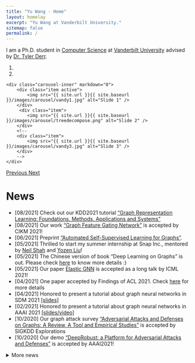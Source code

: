 ```yaml
---
title: "Yu Wang - Home"
layout: homelay
excerpt: "Yu Wang at Vanderbilt University."
sitemap: false
permalink: /
---
```



I am a Ph.D. student in [Computer Science](https://engineering.vanderbilt.edu/eecs/) at [Vanderbilt University](https://vanderbilt.edu) advised by [Dr. Tyler Derr](https://www.cse.msu.edu/~derrtyle/).


<div markdown="0" id="carousel" class="carousel slide" data-ride="carousel" data-interval="8000" data-pause="hover" >
    <!-- Menu -->
    <ol class="carousel-indicators">
        <li data-target="#carousel" data-slide-to="0" class="active"></li>
        <li data-target="#carousel" data-slide-to="1"></li>
        <!-- <li data-target="#carousel" data-slide-to="2"></li> -->
    </ol>
    <!-- Items (and how to comment) -->
    
    <div class="carousel-inner" markdown="0">
        <div class="item active">
            <img src="{{ site.url }}{{ site.baseurl }}/images/carousel/vandy1.jpg" alt="Slide 1" />
        </div>
         <div class="item">
            <img src="{{ site.url }}{{ site.baseurl }}/images/carousel/treedecompose.png" alt="Slide 2" />
        </div>
        <!-- 
        <div class="item">
            <img src="{{ site.url }}{{ site.baseurl }}/images/carousel/vandy3.jpg" alt="Slide 3" />
        </div>
        -->
    </div>
    
  <a class="left carousel-control" href="#carousel" role="button" data-slide="prev">
    <span class="glyphicon glyphicon-chevron-left" aria-hidden="true"></span>
    <span class="sr-only">Previous</span>
  </a>
  <a class="right carousel-control" href="#carousel" role="button" data-slide="next">
    <span class="glyphicon glyphicon-chevron-right" aria-hidden="true"></span>
    <span class="sr-only">Next</span>
  </a>
</div>


<h1 id="news">News</h1>
<ul>
<li>[08/2021] Check out our KDD2021 tutorial <a href="https://kdd2021graph.github.io/">“Graph Representation Learning: Foundations, Methods, Applications and Systems”</a></li>
<li>[08/2021] Our work <a href="https://arxiv.org/abs/2105.04493">“Graph Feature Gating Network”</a> is accepted by CIKM 2021!</li>
<li>[06/2021] Preprint <a href="https://arxiv.org/abs/2106.05470">“Automated Self-Supervised Learning for Graphs”</a>.</li>
<li>[05/2021] Thrilled to start my summer internship at Snap Inc., mentored by <a href="http://nshah.net/">Neil Shah</a> and <a href="https://research.snap.com/team/yozen-liu/">Yozen Liu</a>!</li>
<li>[05/2021] The Chinese version of book “Deep Learning on Graphs” is out. Please check <a href="https://item.jd.com/13221338.html">here</a> to know more details :)</li>
<li>[05/2021] Our paper <a href="http://proceedings.mlr.press/v139/liu21k/liu21k.pdf">Elastic GNN</a> is accepted as a long talk by ICML 2021!</li>
<li>[04/2021] One paper accepted by Findings of ACL 2021. Check <a href="https://arxiv.org/abs/2105.02778">here</a> for more details</li>
<li>[04/2021] Honored to present a tutorial about graph neural networks in SDM 2021 <a href="http://cse.msu.edu/~wangy206/tutorials/sdm2021/">[slides]</a></li>
<li>[02/2021] Honored to present a tutorial about graph neural networks in AAAI 2021 <a href="http://cse.msu.edu/~mayao4/tutorials/aaai2021/">[slides/video]</a></li>
<li>[10/2020] Our graph attack survey <a href="https://www.kdd.org/exploration_files/6._CR._31._Adversarial_Attacks_and_Defenses_on_Graphs-2.pdf">“Adversarial Attacks and Defenses on Graphs: A Review, A Tool and Empirical Studies”</a> is accepted by SIGKDD Explorations</li>
<li>[10/2020] Our demo <a href="https://ojs.aaai.org/index.php/AAAI/article/view/18017">“DeepRobust: a Platform for Adversarial Attacks and Defenses”</a> is accepted by AAAI2021!</li>
</ul>
<details>
<summary>More news</summary>
<ul>
<li>[10/2020] Our paper <a href="https://arxiv.org/abs/2011.09643">“Node Similarity Preserving Graph Convolutional Networks”</a> is accepted by WSDM2021</li>
<li>[08/2020] Our new book about <a href="http://cse.msu.edu/~mayao4/dlg_book/index.html">“Deep Learning on Graphs”</a> is coming out soon!</li>
<li>[06/2020] Preprint <a href="https://arxiv.org/abs/2006.10141">“Self-supervised Learning on Graphs: Deep Insights and New Direction”</a></li>
<li>[05/2020] Our paper <a href="https://arxiv.org/abs/2005.10203">“Graph Structure Learning for Robust Graph Neural Networks”</a> is accepted by KDD2020</li>
<li>[05/2020] Our tutorial <a href="https://sites.google.com/view/kdd-2020-attack-and-defense">“Adversarial Attacks and Defenses: Frontiers, Advances and Practice”</a> is accepted by KDD2020</li>
<li>[05/2020] Preprint <a href="https://arxiv.org/abs/2005.06149">“DeepRobust: A PyTorch Library for Adversarial Attacks and Defenses”</a></li>
<li>[03/2020] Preprint <a href="https://arxiv.org/abs/2003.00653">“Adversarial Attacks and Defenses on Graphs: A Review and Empirical Study”</a></li>
<li>[02/2020] Check our repository <a href="https://github.com/DSE-MSU/DeepRobust">DeepRobust</a> here, which is a pytorch library for adversarial attacks and defenses on images and graphs</li>
<li>[02/2020] Honored to present our tutorial in AAAI 2020 <a href="http://cse.msu.edu/~mayao4/tutorials/aaai2020/">[website]</a></li>
<li>[09/2019] Our tutorial  “Graph Neural Networks: Models and Applications” is accepted by AAAI2020</li>
<li>[08/2019] Start my Ph.D. life at Michigan State University!</li>
<li>[07/2019] Graduate from Zhejiang University with the awards of Outstanding Graduate of ZJU and Zhejiang Province, China</li>
</ul>







